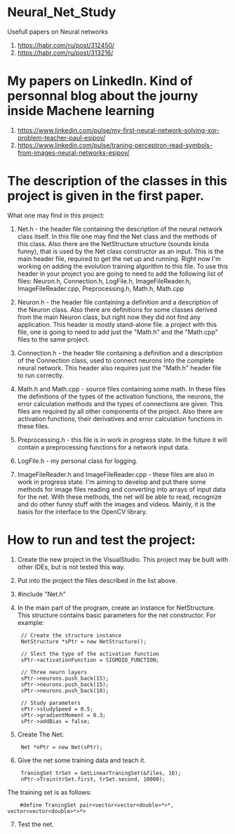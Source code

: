 # Neural_Net_Study

Usefull papers on Neural networks
1. https://habr.com/ru/post/312450/
2. https://habr.com/ru/post/313216/

# My papers on LinkedIn. Kind of personnal blog about the journy inside Machene learning

1. https://www.linkedin.com/pulse/my-first-neural-network-solving-xor-problem-teacher-paul-esipov/
2. https://www.linkedin.com/pulse/traning-perceptron-read-symbols-from-images-neural-networks-esipov/

# The description of the classes in this project is given in the first paper.

What one may find in this project:
1. Net.h - the header file containing the description of the neural network class itself. In this file one may find the Net class and the methods of this class. Also there are the NetStructure structure (sounds kinda funny), that is used by the Net class constructor as an input. This is the main header file, required to get the net up and running. Right now I'm working on adding the evolution training algorithm to this file. To use this header in your project you are going to need to add the following list of files: Neuron.h, Connection.h, LogFile.h, ImageFileReader.h, ImageFileReader.cpp, Preprocessing.h, Math.h, Math.cpp

2. Neuron.h - the header file containing a definition and a description of the Neuron class. Also there are definitions for some classes derived from the main Neuron class, but right now they did not find any application. This header is mostly stand-alone file. a project with this file, one is going to need to add just the "Math.h" and the "Math.cpp" files to the same project.

3. Connection.h - the header file containing a definition and a description of the Connection class, used to connect neurons into the complete neural network. This header also requires just the "Math.h" header file to run correctly.

4. Math.h and Math.cpp - source files containing some math. In these files the definitions of the types of the activation functions, the neurons, the error calculation methods and the types of connections are given. This files are required by all other components of the project. Also there are activation functions, their derivatives and error calculation functions in these files.

5. Preprocessing.h - this file is in work in progress state. In the future it will contain a preprocessing functions for a network input data.

6. LogFile.h - my personal class for logging.

7. ImageFileReader.h and ImageFileReader.cpp - these files are also in work in progress state. I'm aiming to develop and put there some methods for image files reading and converting into arrays of input data for the net. With these methods, the net will be able to read, recognize and do other funny stuff with the images and videos. Mainly, it is the basis for the interface to the OpenCV library.

# How to run and test the project:

1. Create the new project in the VisualStudio. This project may be built with other IDEs, but is not tested this way.

2. Put into the project the files described in the list above.

3. #include "Net.h"

4. In the main part of the program, create an instance for NetStructure. This structure contains basic parameters for the net constructor. For example:

		// Create the structure instance
		NetStructure *sPtr = new NetStructure();
		
		// Slect the type of the activation function
		sPtr->activationFunction = SIGMOID_FUNCTION;
		
		// Three neurn layers
		sPtr->neurons.push_back(15);
		sPtr->neurons.push_back(15);
		sPtr->neurons.push_back(10);
		
		// Study parameters
		sPtr->studySpeed = 0.5;
		sPtr->gradientMoment = 0.3;
		sPtr->addBias = false;

5. Create The Net:

		Net *nPtr = new Net(sPtr);

6. Give the net some training data and teach it.

		TraningSet trSet = GetLinearTraningSet(&files, 10);
		nPtr->Train(trSet.first, trSet.second, 10000);
		
The training set is as follows:

		#define TraningSet pair<vector<vector<double>*>*, vector<vector<double>*>*>

7. Test the net.


